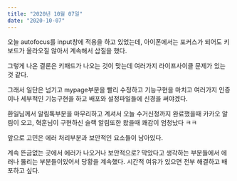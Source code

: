 ```yaml
---
title: "2020년 10월 07일"
date: "2020-10-07"
---
```


오늘 autofocus를 input창에 적용을 하고 있었는데, 아이폰에서는 포커스가 되어도 키보드가 올라오질 않아서 계속해서 삽질을 했다.

그렇게 나온 결론은 키패드가 나오는 것이 맞는데 여러가지 라이프사이클 문제가 있는 것 같다.

그래서 일단은 넘기고 mypage부분을 빨리 수정하고 기능구현을 마치고 여러가지 인증이나 세부적인 기능구현을 하고 배포와 설정파일들에 신경을 써야겠다.

환일님께서 알림톡부분을 마무리하고 계셔서 오늘 수거신청까지 완료했을때 카카오 알림이 오고, 혁훈님이 구현하신 슬랙 알림또한 왔을때 쾌감이 엄청났다 ㅋㅋ

앞으로 고민은 에러 처리부분과 보안적인 요소들이 남아있다.

계속 뜬금없는 곳에서 에러가 나오거나 보안적으로? 막았다고 생각하는 부분들에서 에러나 뚫리는 부분들이있어서 당황을 계속했다. 시간적 여유가 있으면 전부 해결하고 배포하고 싶다.



 
